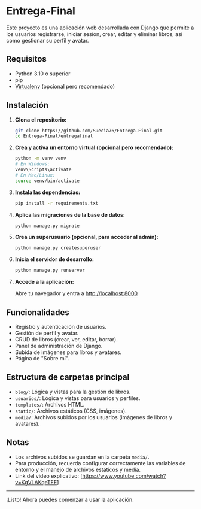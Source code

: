 # Entrega-Final

Este proyecto es una aplicación web desarrollada con Django que permite a los usuarios registrarse, iniciar sesión, crear, editar y eliminar libros, así como gestionar su perfil y avatar.

## Requisitos

- Python 3.10 o superior
- pip
- [Virtualenv](https://virtualenv.pypa.io/en/latest/) (opcional pero recomendado)

## Instalación

1. **Clona el repositorio:**

   ```sh
   git clone https://github.com/Suecia76/Entrega-Final.git
   cd Entrega-Final/entregafinal
   ```

2. **Crea y activa un entorno virtual (opcional pero recomendado):**

   ```sh
   python -m venv venv
   # En Windows:
   venv\Scripts\activate
   # En Mac/Linux:
   source venv/bin/activate
   ```

3. **Instala las dependencias:**

   ```sh
   pip install -r requirements.txt
   ```

4. **Aplica las migraciones de la base de datos:**

   ```sh
   python manage.py migrate
   ```

5. **Crea un superusuario (opcional, para acceder al admin):**

   ```sh
   python manage.py createsuperuser
   ```

6. **Inicia el servidor de desarrollo:**

   ```sh
   python manage.py runserver
   ```

7. **Accede a la aplicación:**

   Abre tu navegador y entra a [http://localhost:8000](http://localhost:8000)

## Funcionalidades

- Registro y autenticación de usuarios.
- Gestión de perfil y avatar.
- CRUD de libros (crear, ver, editar, borrar).
- Panel de administración de Django.
- Subida de imágenes para libros y avatares.
- Página de "Sobre mí".

## Estructura de carpetas principal

- `blog/`: Lógica y vistas para la gestión de libros.
- `usuarios/`: Lógica y vistas para usuarios y perfiles.
- `templates/`: Archivos HTML.
- `static/`: Archivos estáticos (CSS, imágenes).
- `media/`: Archivos subidos por los usuarios (imágenes de libros y avatares).

## Notas

- Los archivos subidos se guardan en la carpeta `media/`.
- Para producción, recuerda configurar correctamente las variables de entorno y el manejo de archivos estáticos y media.
- Link del video explicativo: [https://www.youtube.com/watch?v=KgVLAKqeTEE]

---

¡Listo! Ahora puedes comenzar a usar la aplicación.
